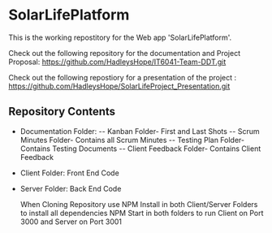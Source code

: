# SolarLifePlatform               
  
This is the working repostitory for the Web app 'SolarLifePlatform'.

Check out the following repository for the documentation and Project Proposal: https://github.com/HadleysHope/IT6041-Team-DDT.git

Check out the following repostiory for a presentation of the project : https://github.com/HadleysHope/SolarLifeProject_Presentation.git

## Repository Contents

- Documentation Folder: 
-- Kanban Folder- First and Last Shots
-- Scrum Minutes Folder- Contains all Scrum Minutes
-- Testing Plan Folder- Contains Testing Documents
-- Client Feedback Folder- Contains Client Feedback

- Client Folder: Front End Code
- Server Folder: Back End Code

  When Cloning Repository use NPM Install in both Client/Server Folders to install all dependencies
  NPM Start in both folders to run Client on Port 3000 and Server on Port 3001

  
